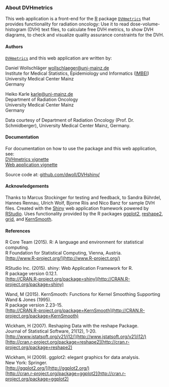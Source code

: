 ### About DVHmetrics

This web application is a front-end for the [R](http://www.r-project.org/) package [`DVHmetrics`](https://github.com/dwoll/DVHmetrics) that provides functionality for radiation oncology: Use it to read dose-volume-histogram (DVH) text files, to calculate free DVH metrics, to show DVH diagrams, to check and visualize quality assurance constraints for the DVH.

#### Authors

[`DVHmetrics`](http://CRAN.R-project.org/package=DVHmetrics) and this web application are written by:

Daniel Wollschläger [<wollschlaeger@uni-mainz.de>](mailto:wollschlaeger@uni-mainz.de)  
Institute for Medical Statistics, Epidemiology und Informatics ([IMBEI](http://www.imbei.de/))  
University Medical Center Mainz  
Germany

Heiko Karle [<karle@uni-mainz.de>](mailto:karle@uni-mainz.de")  
Department of Radiation Oncology  
University Medical Center Mainz  
Germany

Data courtesy of Department of Radiation Oncology (Prof. Dr. Schmidberger), University Medical Center Mainz, Germany.

#### Documentation

For documentation on how to use the package and this web application, see:  
[DVHmetrics vignette](http://cran.rstudio.com/web/packages/DVHmetrics/vignettes/DVHmetrics.pdf)  
[Web application vignette](http://cran.rstudio.com/web/packages/DVHmetrics/vignettes/DVHshiny.pdf)

Source code at: [github.com/dwoll/DVHshiny/](https://github.com/dwoll/DVHshiny/)

#### Acknowledgements

Thanks to Marcus Stockinger for testing and feedback, to Sandra Bührdel, Hannes Rennau, Ulrich Wolf, Bjorne Riis and Nico Banz for sample DVH files.
Created with the [Shiny](http://shiny.rstudio.com/) web application framework powered by [RStudio](http://www.rstudio.com/).
Uses functionality provided by the R packages [ggplot2](http://cran.r-project.org/package=ggplot2), [reshape2](http://cran.r-project.org/package=reshape2), [grid](http://cran.r-project.org/package=grid), and [KernSmooth](http://cran.r-project.org/package=KernSmooth).

#### References

R Core Team (2015). R: A language and environment for statistical computing.  
R Foundation for Statistical Computing, Vienna, Austria.  
[http://www.R-project.org/](http://www.R-project.org/)

RStudio Inc. (2015). shiny: Web Application Framework for R.  
R package version 0.12.1.  
[http://CRAN.R-project.org/package=shiny](http://CRAN.R-project.org/package=shiny)

Wand, M (2015). KernSmooth: Functions for Kernel Smoothing Supporting Wand & Jones (1995).  
R package version 2.23-15.  
[http://CRAN.R-project.org/package=KernSmooth](http://CRAN.R-project.org/package=KernSmooth)

Wickham, H (2007). Reshaping Data with the reshape Package.  
Journal of Statistical Software, 21(12), 1-20.  
[http://www.jstatsoft.org/v21/i12/](http://www.jstatsoft.org/v21/i12/)  
[http://cran.r-project.org/package=reshape2](http://cran.r-project.org/package=reshape2)

Wickham, H (2009). ggplot2: elegant graphics for data analysis.  
New York: Springer.  
[http://ggplot2.org/](http://ggplot2.org/)  
[http://cran.r-project.org/package=ggplot2](http://cran.r-project.org/package=ggplot2)
